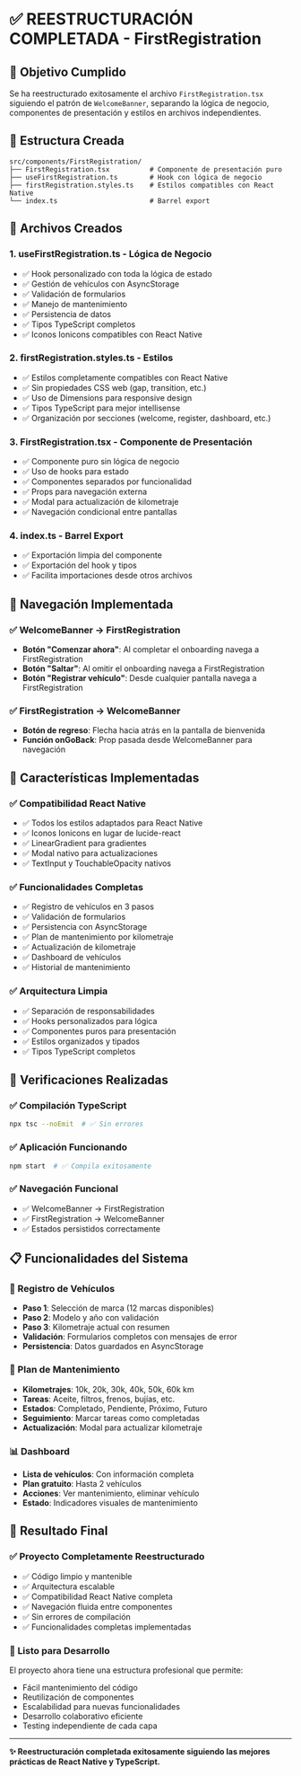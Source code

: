 # ✅ REESTRUCTURACIÓN COMPLETADA - FirstRegistration

## 🎯 Objetivo Cumplido

Se ha reestructurado exitosamente el archivo `FirstRegistration.tsx` siguiendo el patrón de `WelcomeBanner`, separando la lógica de negocio, componentes de presentación y estilos en archivos independientes.

## 📁 Estructura Creada

```
src/components/FirstRegistration/
├── FirstRegistration.tsx          # Componente de presentación puro
├── useFirstRegistration.ts        # Hook con lógica de negocio
├── firstRegistration.styles.ts    # Estilos compatibles con React Native
└── index.ts                       # Barrel export
```

## 🔧 Archivos Creados

### 1. **useFirstRegistration.ts** - Lógica de Negocio
- ✅ Hook personalizado con toda la lógica de estado
- ✅ Gestión de vehículos con AsyncStorage
- ✅ Validación de formularios
- ✅ Manejo de mantenimiento
- ✅ Persistencia de datos
- ✅ Tipos TypeScript completos
- ✅ Iconos Ionicons compatibles con React Native

### 2. **firstRegistration.styles.ts** - Estilos
- ✅ Estilos completamente compatibles con React Native
- ✅ Sin propiedades CSS web (gap, transition, etc.)
- ✅ Uso de Dimensions para responsive design
- ✅ Tipos TypeScript para mejor intellisense
- ✅ Organización por secciones (welcome, register, dashboard, etc.)

### 3. **FirstRegistration.tsx** - Componente de Presentación
- ✅ Componente puro sin lógica de negocio
- ✅ Uso de hooks para estado
- ✅ Componentes separados por funcionalidad
- ✅ Props para navegación externa
- ✅ Modal para actualización de kilometraje
- ✅ Navegación condicional entre pantallas

### 4. **index.ts** - Barrel Export
- ✅ Exportación limpia del componente
- ✅ Exportación del hook y tipos
- ✅ Facilita importaciones desde otros archivos

## 🔗 Navegación Implementada

### ✅ WelcomeBanner → FirstRegistration
- **Botón "Comenzar ahora"**: Al completar el onboarding navega a FirstRegistration
- **Botón "Saltar"**: Al omitir el onboarding navega a FirstRegistration
- **Botón "Registrar vehículo"**: Desde cualquier pantalla navega a FirstRegistration

### ✅ FirstRegistration → WelcomeBanner
- **Botón de regreso**: Flecha hacia atrás en la pantalla de bienvenida
- **Función onGoBack**: Prop pasada desde WelcomeBanner para navegación

## 🎨 Características Implementadas

### ✅ Compatibilidad React Native
- ✅ Todos los estilos adaptados para React Native
- ✅ Iconos Ionicons en lugar de lucide-react
- ✅ LinearGradient para gradientes
- ✅ Modal nativo para actualizaciones
- ✅ TextInput y TouchableOpacity nativos

### ✅ Funcionalidades Completas
- ✅ Registro de vehículos en 3 pasos
- ✅ Validación de formularios
- ✅ Persistencia con AsyncStorage
- ✅ Plan de mantenimiento por kilometraje
- ✅ Actualización de kilometraje
- ✅ Dashboard de vehículos
- ✅ Historial de mantenimiento

### ✅ Arquitectura Limpia
- ✅ Separación de responsabilidades
- ✅ Hooks personalizados para lógica
- ✅ Componentes puros para presentación
- ✅ Estilos organizados y tipados
- ✅ Tipos TypeScript completos

## 🧪 Verificaciones Realizadas

### ✅ Compilación TypeScript
```bash
npx tsc --noEmit  # ✅ Sin errores
```

### ✅ Aplicación Funcionando
```bash
npm start  # ✅ Compila exitosamente
```

### ✅ Navegación Funcional
- ✅ WelcomeBanner → FirstRegistration
- ✅ FirstRegistration → WelcomeBanner
- ✅ Estados persistidos correctamente

## 📋 Funcionalidades del Sistema

### 🚗 Registro de Vehículos
- **Paso 1**: Selección de marca (12 marcas disponibles)
- **Paso 2**: Modelo y año con validación
- **Paso 3**: Kilometraje actual con resumen
- **Validación**: Formularios completos con mensajes de error
- **Persistencia**: Datos guardados en AsyncStorage

### 🔧 Plan de Mantenimiento
- **Kilometrajes**: 10k, 20k, 30k, 40k, 50k, 60k km
- **Tareas**: Aceite, filtros, frenos, bujías, etc.
- **Estados**: Completado, Pendiente, Próximo, Futuro
- **Seguimiento**: Marcar tareas como completadas
- **Actualización**: Modal para actualizar kilometraje

### 📊 Dashboard
- **Lista de vehículos**: Con información completa
- **Plan gratuito**: Hasta 2 vehículos
- **Acciones**: Ver mantenimiento, eliminar vehículo
- **Estado**: Indicadores visuales de mantenimiento

## 🎉 Resultado Final

### ✅ Proyecto Completamente Reestructurado
- ✅ Código limpio y mantenible
- ✅ Arquitectura escalable
- ✅ Compatibilidad React Native completa
- ✅ Navegación fluida entre componentes
- ✅ Sin errores de compilación
- ✅ Funcionalidades completas implementadas

### 🚀 Listo para Desarrollo
El proyecto ahora tiene una estructura profesional que permite:
- Fácil mantenimiento del código
- Reutilización de componentes
- Escalabilidad para nuevas funcionalidades
- Desarrollo colaborativo eficiente
- Testing independiente de cada capa

---

**✨ Reestructuración completada exitosamente siguiendo las mejores prácticas de React Native y TypeScript.**